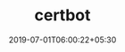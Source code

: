 ---
title: "certbot"
date: 2019-07-01T06:00:22+05:30
type: "organisations"
org_name: "Alpaca"
repo_desc: "Certbot is EFF's tool to obtain certs from Let's Encrypt and (optionally) auto-enable HTTPS on your server.  It can also act as a client for any other CA that uses the ACME protocol."
repo_link: https://github.com/alpacahq/certbot
---